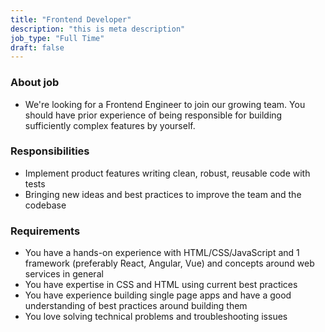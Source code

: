 ```yaml
---
title: "Frontend Developer"
description: "this is meta description"
job_type: "Full Time"
draft: false
---
```


### About job

- We're looking for a Frontend Engineer to join our growing team. You should have prior experience of being responsible for building sufficiently complex features by yourself.

### Responsibilities

- Implement product features writing clean, robust, reusable code with tests
- Bringing new ideas and best practices to improve the team and the codebase

### Requirements

- You have a hands-on experience with HTML/CSS/JavaScript and 1 framework (preferably React, Angular, Vue) and concepts around web services in general
- You have expertise in CSS and HTML using current best practices
- You have experience building single page apps and have a good understanding of best practices around building them
- You love solving technical problems and troubleshooting issues
